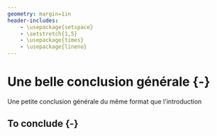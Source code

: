 ```yaml
---
geometry: margin=1in
header-includes:
    - \usepackage{setspace}
    - \setstretch{1,5}
    - \usepackage{times}
    - \usepackage{lineno}
---
```




# Une belle conclusion générale {-}

Une petite conclusion générale du même format que l'introduction


## To conclude {-}
